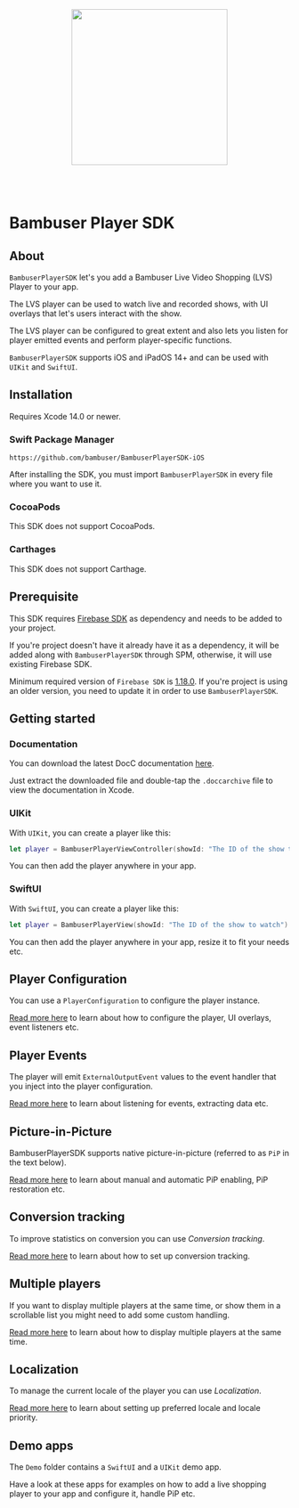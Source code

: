 <div>
  <br/><br />
  <p align="center">
    <a href="https://bambuser.com" target="_blank" align="center">
        <img src="https://brand.bambuser.net/current/logo/bambuser-black-512.png" width="280">
    </a>
  </p>
  <br/><br />
</div>


# Bambuser Player SDK


## About

`BambuserPlayerSDK` let's you add a Bambuser Live Video Shopping (LVS) Player to your app.

The LVS player can be used to watch live and recorded shows, with UI overlays that let's users interact with the show.

The LVS player can be configured to great extent and also lets you listen for player emitted events and perform player-specific functions. 

`BambuserPlayerSDK` supports iOS and iPadOS 14+ and can be used with `UIKit` and `SwiftUI`.


## Installation

Requires Xcode 14.0 or newer.

### Swift Package Manager

```
https://github.com/bambuser/BambuserPlayerSDK-iOS
```

After installing the SDK, you must import `BambuserPlayerSDK` in every file where you want to use it.

### CocoaPods

This SDK does not support CocoaPods.

### Carthages

This SDK does not support Carthage.


## Prerequisite

This SDK requires [Firebase SDK](https://github.com/firebase/firebase-ios-sdk) as dependency and needs to be added to your project.

If you're project doesn't have it already have it as a dependency, it will be added along with `BambuserPlayerSDK` through SPM, otherwise, it will use existing Firebase SDK. 

Minimum required version of `Firebase SDK` is [1.18.0](https://github.com/firebase/firebase-ios-sdk/tree/10.18.0).
If you're project is using an older version, you need to update it in order to use `BambuserPlayerSDK`.

## Getting started

### Documentation

You can download the latest DocC documentation [here][Documentation].

Just extract the downloaded file and double-tap the `.doccarchive` file to view the documentation in Xcode. 


### UIKit

With `UIKit`, you can create a player like this:

```swift
let player = BambuserPlayerViewController(showId: "The ID of the show to watch")
```

You can then add the player anywhere in your app.


### SwiftUI

With `SwiftUI`, you can create a player like this:

```swift
let player = BambuserPlayerView(showId: "The ID of the show to watch")
```

You can then add the player anywhere in your app, resize it to fit your needs etc.



## Player Configuration

You can use a `PlayerConfiguration` to configure the player instance. 

[Read more here][Configuration] to learn about how to configure the player, UI overlays, event listeners etc.



## Player Events

The player will emit `ExternalOutputEvent` values to the event handler that you inject into the player configuration.

[Read more here][Events] to learn about listening for events, extracting data etc.



## Picture-in-Picture

BambuserPlayerSDK supports native picture-in-picture (referred to as `PiP` in the text below).

[Read more here][PictureInPicture] to learn about manual and automatic PiP enabling, PiP restoration etc. 

## Conversion tracking

To improve statistics on conversion you can use *Conversion tracking*.

[Read more here][ConversionTracking] to learn about how to set up conversion tracking.

## Multiple players

If you want to display multiple players at the same time, or show them in a scrollable list you might need to add some custom handling.

[Read more here][MultiplePlayers] to learn about how to display multiple players at the same time.

## Localization

To manage the current locale of the player you can use *Localization*.

[Read more here][Localization] to learn about setting up preferred locale and locale priority. 

## Demo apps

The `Demo` folder contains a `SwiftUI` and a `UIKit` demo app. 

Have a look at these apps for examples on how to add a live shopping player to your app and configure it, handle PiP etc.



[Documentation]: ./Docs/BambuserPlayerSDK.doccarchive.zip
[ReleaseNotes]: ./RELEASE_NOTES.md

[Configuration]: ./Readmes/Configuration.md
[Events]: ./Readmes/Configuration.md#handle-events
[PictureInPicture]: ./Readmes/PictureInPicture.md
[ConversionTracking]: ./Readmes/ConversionTracking.md
[MultiplePlayers]: ./Readmes/MultiplePlayers.md
[Localization]: ./Readmes/Localization.md

